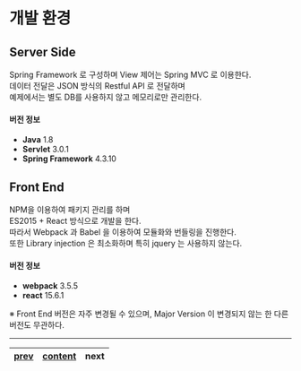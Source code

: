 # 개발 환경

## Server Side
Spring Framework 로 구성하며 View 제어는 Spring MVC 로 이용한다.  
데이터 전달은 JSON 방식의 Restful API 로 전달하며  
예제에서는 별도 DB를 사용하지 않고 메모리로만 관리한다.

#### 버전 정보
- **Java** 1.8
- **Servlet** 3.0.1
- **Spring Framework** 4.3.10

## Front End
NPM을 이용하여 패키지 관리를 하며  
ES2015 + React 방식으로 개발을 한다.  
따라서 Webpack 과 Babel 을 이용하여 모듈화와 번들링을 진행한다.  
또한 Library injection 은 최소화하며 특히 jquery 는 사용하지 않는다.

#### 버전 정보
- **webpack** 3.5.5
- **react** 15.6.1

※ Front End 버전은 자주 변경될 수 있으며, Major Version 이 변경되지 않는 한 다른 버전도 무관하다.

---
|[prev](./01-intro.ko-KR.md)|[content](./00-contents.ko-KR.md)|next|
|:--:|:--:|:--:|
